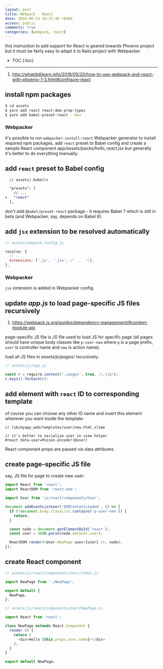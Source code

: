 ```yaml
---
layout: post
title: Webpack - React
date: 2018-06-23 16:37:46 +0300
access: public
comments: true
categories: [webpack, react]
---
```


this instruction to add support for React is geared towards Phoenix project
but it must be fairly easy to adapt it to Rails project with Webpacker.

<!-- more -->

* TOC
{:toc}
<hr>

1. <http://whatdidilearn.info/2018/05/20/how-to-use-webpack-and-react-with-phoenix-1-3.html#configure-react>

install npm packages
--------------------

```sh
$ cd assets
$ yarn add react react-dom prop-types
$ yarn add babel-preset-react --dev
```

### Webpacker

it's possible to run `webpacker:install:react` Webpacker generator to
install required npm packages, add `react` preset to Babel config and
create a sample React component _app/assets/packs/hello_react.jsx_ but
generally it's better to do everything manually.

add `react` preset to Babel config
----------------------------------

```diff
  // assets/.babelrc

  "presets": [
    // ...
+   "react"
  ],
```

don't add `@babel/preset-react` package - it requires Babel 7 which is still
in beta (and Webpacker, say, depends on Babel 6).

add `jsx` extension to be resolved automatically
------------------------------------------------

```javascript
// assets/webpack.config.js

resolve: {
  // ...
  extensions: ['.js', '.jsx', /* ... */],
},
```

### Webpacker

`jsx` extension is added in Webpacker config.

update _app.js_ to load page-specific JS files recursively
----------------------------------------------------------

1. <https://webpack.js.org/guides/dependency-management/#context-module-api>

page-specific JS file is JS file used to load JS for specific page
(all pages should have unique body classes like `p-user-new` where
`p` is a page prefix, `user` is controller name and `new` is action
name).

load all JS files in _assets/js/pages/_ recursively:

```javascript
// assets/js/app.js

const r = require.context('./pages', true, /\.js$/);
r.keys().forEach(r);
```

add element with `react` ID to corresponding template
-----------------------------------------------------

of course you can choose any other ID name and insert this
element wherever you want inside the template:

```slim
// lib/myapp_web/templates/user/new.html.slime

// it's better to serialize user in view helper
#react data-user=Poison.encode!(@user)
```

React component props are passed via data attributes.

create page-specific JS file
----------------------------

say, JS file for page to create new user:

```javascript
import React from 'react';
import ReactDOM from 'react-dom';

import User from 'js/react/components/User';

document.addEventListener('DOMContentLoaded', () => {
  if (!document.body.classList.contains('p-user-new')) {
    return;
  }

  const node = document.getElementById('react');
  const user = JSON.parse(node.dataset.user);

  ReactDOM.render(<User.NewPage user={user} />, node);
});
```

create React component
----------------------

```javascript
// assets/js/react/components/User/index.js

import NewPage from './NewPage';

export default {
  NewPage,
};
```

```javascript
// assets/js/react/components/User/NewPage.js

import React from 'react';

class NewPage extends React.Component {
  render () {
    return (
      <div>Hello {this.props.user.name}!</div>
    );
  }
}

export default NewPage;
```
